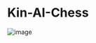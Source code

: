 # Kin-AI-Chess
![image](https://user-images.githubusercontent.com/81519060/212441069-d02e6111-b929-4e82-bd37-9a52c4b0f69d.png)
